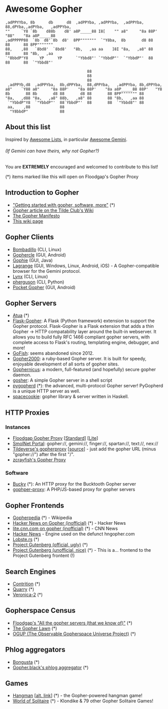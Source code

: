 # Awesome Gopher
```
,adPPYYba, 8b      db      d8  ,adPPYba, ,adPPYba,  ,adPPYba,  88,dPYba,,adPYba,   ,adPPYba,
""     `Y8 `8b    d88b    d8' a8P_____88 I8[    "" a8"     "8a 88P'   "88"    "8a a8P_____88
,adPPPPP88  `8b  d8'`8b  d8'  8PP"""""""  `"Y8ba,  8b       d8 88      88      88 8PP"""""""
88,    ,88   `8bd8'  `8bd8'   "8b,   ,aa aa    ]8I "8a,   ,a8" 88      88      88 "8b,   ,aa
`"8bbdP"Y8     YP      YP      `"Ybbd8"' `"YbbdP"'  `"YbbdP"'  88      88      88  `"Ybbd8"'

                                    88                                 
                                    88                                 
                                    88                                 
 ,adPPYb,d8  ,adPPYba,  8b,dPPYba,  88,dPPYba,   ,adPPYba, 8b,dPPYba,  
a8"    `Y88 a8"     "8a 88P'    "8a 88P'    "8a a8P_____88 88P'   "Y8  
8b       88 8b       d8 88       d8 88       88 8PP""""""" 88          
"8a,   ,d88 "8a,   ,a8" 88b,   ,a8" 88       88 "8b,   ,aa 88          
 `"YbbdP"Y8  `"YbbdP"'  88`YbbdP"'  88       88  `"Ybbd8"' 88          
 aa,    ,88             88                                             
  "Y8bbdP"              88                                             
```

## About this list

Inspired by [Awesome Lists](https://github.com/sindresorhus/awesome#readme), in particular [Awesome Gemini](https://github.com/kr1sp1n/awesome-gemini).
###### (If Gemini can have theirs, why not Gopher?)

You are **EXTREMELY** encouraged and welcomed to contribute to this list!

(*) items marked like this will open on Floodgap's Gopher Proxy

## Introduction to Gopher
- ["Getting started with gopher, software, more"](https://gopher.floodgap.com/gopher/gw.lite?a=gopher://gopher.floodgap.com/1/gopher) (*)
- [Gopher article on the Tilde Club's Wiki](https://tilde.club/wiki/gopher.html)
- [The Gopher Manifesto](http://27.org/gopher-manifesto/)
- [This wiki page](https://wiki.ryliejamesthomas.net/doku.php?id=gopher)

## Gopher Clients
- [Bombadillo](https://bombadillo.colorfield.space/) (CLI, Linux)
- [Gophercle](https://github.com/k1gen/gophercle) (GUI, Android)
- [Gophie](https://gophie.org/) (GUI, Java)
- [Lagrange](https://gmi.skyjake.fi/lagrange/) (GUI, Windows, Linux, Android, iOS) - A Gopher-compatible browser for the Gemini protocol.
- [Lynx](https://lynx.invisible-island.net/) (CLI, Linux)
- [pherguson](https://github.com/olivierpilotte/pherguson) (CLI, Python)
- [Pocket Gopher](https://github.com/afonsotrepa/PocketGopher) (GUI, Android)

## Gopher Servers
- [Atua](https://gopher.floodgap.com/gopher/gw.lite?a=gopher://forthworks.com:70/1/atua) (*)
- [Flask-Gopher](https://github.com/michael-lazar/flask-gopher):  A Flask (Python framework) extension to support the Gopher protocol. Flask-Gopher is a Flask extension that adds a thin Gopher -> HTTP compatability layer around the built-in webserver. It allows you to build fully RFC 1466 compliant gopher servers, with complete access to Flask's routing, templating engine, debugger, and more!
- [GoFish](https://gofish.sourceforge.net/): seems abandoned since 2012.
- [Gopher2000](https://github.com/muffinista/gopher2000): a ruby-based Gopher server. It is built for speedy, enjoyable development of all sorts of gopher sites.
- [Gophernicus](https://github.com/gophernicus/gophernicus): a modern, full-featured (and hopefully) secure gopher daemon.
- [gosher](https://git.katolaz.net/gosher/): A simple Gopher server in a shell script
- [pygopherd](https://gopher.floodgap.com/gopher/gw.lite?a=gopher://gopher.quux.org/1/devel/gopher/pygopherd) (*): the advanced, multi-protocol Gopher server! PyGopherd is a unique HTTP server as well.
- [spacecookie](https://github.com/sternenseemann/spacecookie): gopher library & server written in Haskell.

## HTTP Proxies
### Instances
- [Floodgap Gopher Proxy](https://gopher.floodgap.com/gopher) [[Standard](https://gopher.floodgap.com/gopher/gw)] [[Lite](https://gopher.floodgap.com/gopher/gw.lite)]
- [SmolNet Portal](https://portal.mozz.us/): gopher://, gemini://, finger://, spartan://, text://, nex://
- [Tildeverse's gopherproxy](https://gopher.tildeverse.org/) [[source](https://tildegit.org/tildeverse/gopherproxy)] - just add the gopher URL (minus "gopher://") after the first "/".
- [zcrayfish's Gopher Proxy](https://gopher.zcrayfish.soy/gopherproxy.sh)

### Software
- [Bucky](https://gopher.floodgap.com/gopher/gw.lite?a=gopher://khzae.net/1/bucky) (*):  An HTTP proxy for the Bucktooth Gopher server
- [gophper-proxy](https://github.com/muffinista/gophper-proxy): A PHP/JS-based proxy for gopher servers

## Gopher Frontends
- [Gopherpedia](https://gopher.floodgap.com/gopher/gw.lite?a=gopher://gopherpedia.com) (*) - Wikipedia 
- [Hacker News on Gopher (inofficial)](https://gopher.floodgap.com/gopher/gw.lite?a=gopher://codevoid.de/1/hn) (*) - Hacker News
- [lite.cnn.com on gopher (inofficial)](https://gopher.floodgap.com/gopher/gw.lite?a=gopher://codevoid.de/1/cnn) (*) - CNN News
- [Hacker News](https://github.com/michael-lazar/hn-gopher) - Engine used on the defunct hngopher.com
- [Lobste.rs](https://gopher.floodgap.com/gopher/gw.lite?a=gopher://typed-hole.org/1/lobsters) (*)
- [Project Gutenberg (official, ugly)](https://gopher.floodgap.com/gopher/gw.lite?a=gopher://gopher.pglaf.org/) (*)
- [Project Gutenberg (unofficial, nice)](https://gopher.floodgap.com/gopher/gw.lite?a=gopher://gopher.icu/1/gutenberg) (*) - This is a... frontend to the Project Gutenberg frontent (!)

## Search Engines
- [Contrition](https://gopher.floodgap.com/gopher/gw.lite?a=gopher://forthworks.com/1/contrition) (*)
- [Quarry](https://gopher.floodgap.com/gopher/gw.lite?a=gopher://gopher.icu/1/quarry) (*)
- [Veronica-2](https://gopher.floodgap.com/gopher/gw.lite?a=gopher://gopher.floodgap.com/1/v2) (*)

## Gopherspace Census
- [Floodgap's "All the gopher servers (that we know of)"](https://gopher.floodgap.com/gopher/gw.lite?a=gopher://gopher.floodgap.com/1/world) (*)
- [The Gopher Lawn](https://gopher.floodgap.com/gopher/gw.lite?a=gopher://bitreich.org/1/lawn) (*)
- [OGUP (The Observable Gopherspace Universe Project)](https://gopher.floodgap.com/gopher/gw.lite?a=gopher://gopher.viste.fr/1/ogup) (*)

## Phlog aggregators
- [Bongusta](https://gopher.floodgap.com/gopher/gw.lite?a=gopher://i-logout.cz/1/bongusta/) (*)
- [Gopher.black's phlog aggregator](https://gopher.floodgap.com/gopher/gw.lite?a=gopher://gopher.black:70/1/moku-pona) (*)

## Games
- [Hangman](https://gopher.floodgap.com/gopher/gw.lite?a=gopher://gopher.viste.fr/1/hangman/) [[alt. link](https://gopher.floodgap.com/gopher/gw.lite?a=gopher://gopher.viste.fr:70/1/OnlineTools/hangman.cgi)] (*) - the Gopher-powered hangman game!
- [World of Solitaire](https://gopher.floodgap.com/gopher/gw.lite?a=gopher://worldofsolitaire.com/) (*) - Klondike & 79 other Gopher Solitaire Games!

